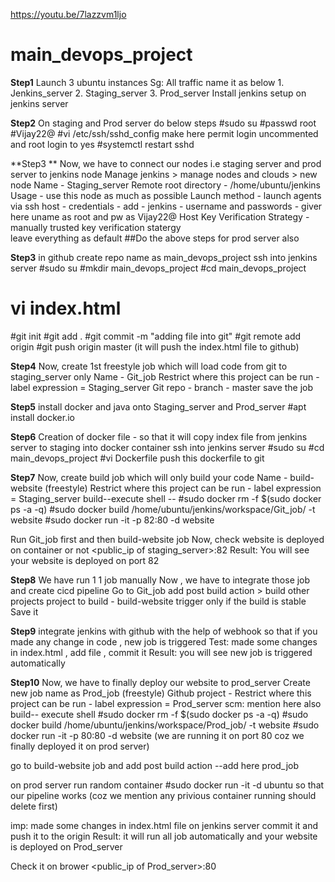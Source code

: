 https://youtu.be/7lazzvm1ljo


# main_devops_project
**Step1**
Launch 3 ubuntu instances 
Sg: All traffic
name it as below 
    1. Jenkins_server
    2. Staging_server
    3. Prod_server
Install jenkins setup on jenkins server 

**Step2**
On staging and Prod server do below steps 
#sudo su
#passwd root
#Vijay22@
#vi /etc/ssh/sshd_config
make here permit login uncommented and root login to yes 
#systemctl restart sshd 

**Step3 **
Now, we have to connect our nodes i.e staging server and prod server to jenkins node 
Manage jenkins > manage nodes and clouds > new node 
Name - Staging_server 
Remote root directory - /home/ubuntu/jenkins
Usage - use this node as much as possible 
Launch method - launch agents via ssh 
       host - <private ip of staging_server>
       credentials - add - jenkins - username and passwords - giver here uname as root and pw as Vijay22@
Host Key Verification Strategy - manually trusted key verification statergy     
leave everything as default 
##Do the above steps for prod server also 

**Step3**
in github create repo name as main_devops_project
ssh into jenkins server 
#sudo su 
#mkdir main_devops_project
#cd main_devops_project
# vi index.html
#git init 
#git add .
#git commit -m "adding file into git"
#git remote add origin <repo url>
#git push origin master
(it will push the index.html file to github)

**Step4**
Now, create 1st freestyle job which will load code from git to staging_server only 
Name - Git_job
Restrict where this project can be run - label expression = Staging_server
Git repo - <add repo url here>
branch - master
save the job 

**Step5**
install docker and java onto Staging_server and Prod_server
#apt install docker.io

**Step6**
Creation of docker file - so that it will copy index file from jenkins server to staging into docker container 
ssh into jenkins server 
#sudo su 
#cd main_devops_project
#vi Dockerfile
push this dockerfile to git 

**Step7**
Now, create build job which will only build your code 
Name - build-website (freestyle)
Restrict where this project can be run - label expression = Staging_server
build--execute shell -- 
#sudo docker rm -f $(sudo docker ps -a -q)
#sudo docker build /home/ubuntu/jenkins/workspace/Git_job/ -t website
#sudo docker run -it -p 82:80 -d website

Run Git_job first and then build-website job 
Now, check website is deployed on container or not 
<public_ip of staging_server>:82
Result: You will see your website is deployed on port 82

**Step8**
We have run 1 1 job manually 
Now , we have to integrate those job and create cicd pipeline
Go to Git_job 
add post build action > build other projects
project to build - build-website 
trigger only if the build is stable 
Save it 

**Step9**
integrate jenkins with github with the help of webhook
so that if you made any change in code , new job is triggered 
Test: 
made some changes in index.html , add file , commit it 
Result: you will see new job is triggered automatically 

**Step10**
Now, we have to finally deploy our website to prod_server 
Create new job name as Prod_job (freestyle)
Github project - <repo url>
Restrict where this project can be run - label expression = Prod_server
scm: mention <repo url > here also 
build--
    execute shell 
    #sudo docker rm -f $(sudo docker ps -a -q)
    #sudo docker build /home/ubuntu/jenkins/workspace/Prod_job/ -t website
    #sudo docker run -it -p 80:80 -d website (we are running it on port 80 coz we finally deployed it on prod server)

go to build-website job and add post build action --add here prod_job

on prod server run random container 
#sudo docker run -it -d ubuntu
so that our pipeline works (coz we mention any privious container running should delete first)

imp: 
made some changes in index.html file on jenkins server commit it and push it to the origin 
Result: it will run all job automatically and your website is deployed on Prod_server 

Check it on brower 
<public_ip of Prod_server>:80
